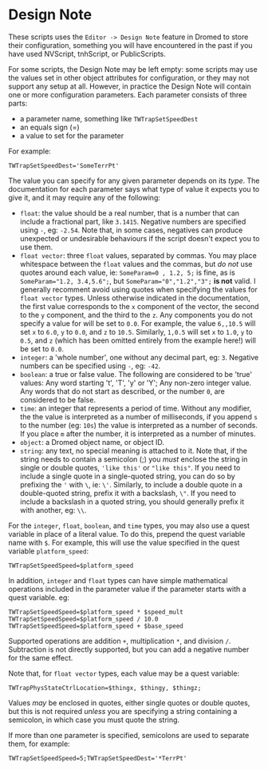 # Design Note

These scripts uses the `Editor -> Design Note` feature in Dromed to store
their configuration, something you will have encountered in the past if
you have used NVScript, tnhScript, or PublicScripts.

For some scripts, the Design Note may be left empty: some scripts may use
the values set in other object attributes for configuration, or they may not
support any setup at all. However, in practice the Design Note will contain
one or more configuration parameters. Each parameter consists of three parts:

- a parameter name, something like `TWTrapSetSpeedDest`
- an equals sign (=)
- a value to set for the parameter

For example:

    TWTrapSetSpeedDest='SomeTerrPt'

The value you can specify for any given parameter depends on its *type*.
The documentation for each parameter says what type of value it expects you
to give it, and it may require any of the following:

- `float`: the value should be a real number, that is a number that can
  include a fractional part, like `3.1415`. Negative numbers are specified
  using `-`, eg: `-2.54`. Note that, in some cases, negatives can
  produce unexpected or undesirable behaviours if the script doesn't expect
  you to use them.
- `float vector`: three `float` values, separated by commas. You may place
  whitespace between the `float` values and the commas, but *do not* use
  quotes around each value, ie: `SomeParam=0 , 1.2, 5;` is fine, as is
  `SomeParam="1.2, 3.4,5.6";`, but `SomeParam="0","1.2","3";` **is not**
  valid. I generally recomment avoid using quotes when specifying the values
  for `float vector` types. Unless otherwise indicated in the documentation,
  the first value corresponds to the `x` component of the vector, the second
  to the `y` component, and the third to the `z`. Any components you do not
  specify a value for will be set to `0.0`. For example, the value `6,,10.5`
  will set `x` to `6.0`, `y` to `0.0`, and `z` to `10.5`. Similarly, `1,0.5`
  will set `x` to `1.0`, `y` to `0.5`, and `z` (which has been omitted
  entirely from the example here!) will be set to `0.0`.
- `integer`: a 'whole number', one without any decimal part, eg: `3`.
  Negative numbers can be specified using `-`, eg: `-42`.
- `boolean`: a true or false value. The following are considered to be 'true'
  values: Any word starting 't', 'T', 'y' or 'Y'; Any non-zero integer value.
  Any words that do not start as described, or the number `0`, are
  considered to be false.
- `time`: an integer that represents a period of time. Without any modifier,
  the the value is interpreted as a number of milliseconds, if you append
  `s` to the number (eg: `10s`) the value is interpreted as a number of
  seconds. If you place `m` after the number, it is interpreted as a number
  of minutes.
- `object`: a Dromed object name, or object ID.
- `string`: any text, no special meaning is attached to it. Note that, if
  the string needs to contain a semicolon (;) you *must* enclose the string
  in single or double quotes, `'like this'` or `"like this"`. If you need
  to include a single quote in a single-quoted string, you can do so by
  prefixing the `'` with `\`, ie: `\'`. Similarly, to include a double quote
  in a double-quoted string, prefix it with a backslash, `\"`. If you need
  to include a backslash in a quoted string, you should generally prefix it
  with another, eg: `\\`.

For the `integer`, `float`, `boolean`, and `time` types, you may also use a
quest variable in place of a literal value. To do this, prepend the quest
variable name with `$`. For example, this will use the value specified in
the quest variable `platform_speed`:

    TWTrapSetSpeedSpeed=$platform_speed

In addition, `integer` and `float` types can have simple mathematical
operations included in the parameter value if the parameter starts with a
quest variable. eg:

    TWTrapSetSpeedSpeed=$platform_speed * $speed_mult
    TWTrapSetSpeedSpeed=$platform_speed / 10.0
    TWTrapSetSpeedSpeed=$platform_speed + $base_speed

Supported operations are addition `+`, multiplication `*`, and division `/`.
Subtraction is not directly supported, but you can add a negative number
for the same effect.

Note that, for `float vector` types, each value may be a quest variable:

    TWTrapPhysStateCtrlLocation=$thingx, $thingy, $thingz;

Values *may* be enclosed in quotes, either single quotes or double quotes,
but this is not required *unless* you are specifying a string containing a
semicolon, in which case you must quote the string.

If more than one parameter is specified, semicolons are used to separate
them, for example:

    TWTrapSetSpeedSpeed=5;TWTrapSetSpeedDest='*TerrPt'
